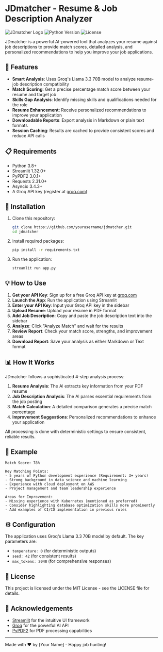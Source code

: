 # JDmatcher - Resume & Job Description Analyzer

![JDmatcher Logo](https://img.shields.io/badge/JDmatcher-Resume%20Analyzer-blue)
![Python Version](https://img.shields.io/badge/python-3.8%2B-brightgreen)
![License](https://img.shields.io/badge/license-MIT-green)

JDmatcher is a powerful AI-powered tool that analyzes your resume against job descriptions to provide match scores, detailed analysis, and personalized recommendations to help you improve your job applications.

## 🌟 Features

- **Smart Analysis**: Uses Groq's Llama 3.3 70B model to analyze resume-job description compatibility
- **Match Scoring**: Get a precise percentage match score between your resume and target job
- **Skills Gap Analysis**: Identify missing skills and qualifications needed for the role
- **Resume Enhancement**: Receive personalized recommendations to improve your application
- **Downloadable Reports**: Export analysis in Markdown or plain text formats
- **Session Caching**: Results are cached to provide consistent scores and reduce API calls

## 📋 Requirements

- Python 3.8+
- Streamlit 1.32.0+
- PyPDF2 3.0.1+
- Requests 2.31.0+
- Asyncio 3.4.3+
- A Groq API key (register at [groq.com](https://groq.com))

## 🚀 Installation

1. Clone this repository:
   ```bash
   git clone https://github.com/yourusername/jdmatcher.git
   cd jdmatcher
   ```

2. Install required packages:
   ```bash
   pip install -r requirements.txt
   ```

3. Run the application:
   ```bash
   streamlit run app.py
   ```

## 💡 How to Use

1. **Get your API Key**: Sign up for a free Groq API key at [groq.com](https://groq.com)
2. **Launch the App**: Run the application using Streamlit
3. **Enter your API Key**: Input your Groq API key in the sidebar
4. **Upload Resume**: Upload your resume in PDF format
5. **Add Job Description**: Copy and paste the job description text into the sidebar
6. **Analyze**: Click "Analyze Match" and wait for the results
7. **Review Report**: Check your match score, strengths, and improvement areas
8. **Download Report**: Save your analysis as either Markdown or Text format

## 📊 How It Works

JDmatcher follows a sophisticated 4-step analysis process:

1. **Resume Analysis**: The AI extracts key information from your PDF resume
2. **Job Description Analysis**: The AI parses essential requirements from the job posting
3. **Match Calculation**: A detailed comparison generates a precise match percentage
4. **Improvement Suggestions**: Personalized recommendations to enhance your application

All processing is done with deterministic settings to ensure consistent, reliable results.

## 📝 Example

```
Match Score: 78%

Key Matching Points:
- 5 years of Python development experience (Requirement: 3+ years)
- Strong background in data science and machine learning
- Experience with cloud deployment on AWS
- Project management and team leadership experience

Areas for Improvement:
- Missing experience with Kubernetes (mentioned as preferred)
- Consider highlighting database optimization skills more prominently
- Add examples of CI/CD implementation in previous roles
```

## ⚙️ Configuration

The application uses Groq's Llama 3.3 70B model by default. The key parameters are:
- `temperature: 0` (for deterministic outputs)
- `seed: 42` (for consistent results)
- `max_tokens: 2048` (for comprehensive responses)

## 📄 License

This project is licensed under the MIT License - see the LICENSE file for details.

## 🙏 Acknowledgements

- [Streamlit](https://streamlit.io/) for the intuitive UI framework
- [Groq](https://groq.com/) for the powerful AI API
- [PyPDF2](https://pypdf2.readthedocs.io/) for PDF processing capabilities

---

Made with ❤️ by [Your Name] - Happy job hunting!
